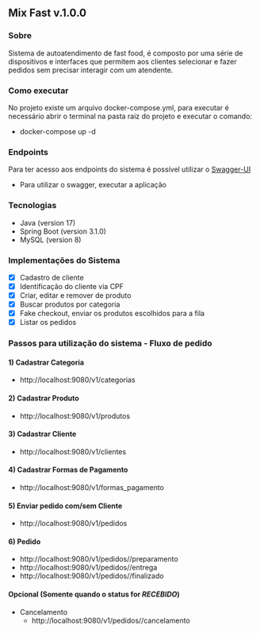## Mix Fast v.1.0.0

### Sobre

Sistema de autoatendimento de fast food, é composto por uma série de dispositivos e interfaces que permitem aos clientes
selecionar e fazer pedidos sem precisar interagir com um atendente.

### Como executar

No projeto existe um arquivo docker-compose.yml, para executar é necessário abrir o terminal na
pasta raiz do projeto e executar o comando:
- docker-compose up -d

### Endpoints

Para ter acesso aos endpoints do sistema é possível utilizar o
[Swagger-UI](http://localhost:9080/swagger-ui/index.html) 
- Para utilizar o swagger, executar a aplicação

### Tecnologias

- Java (version 17)
- Spring Boot (version 3.1.0)
- MySQL (version 8)

### Implementações do Sistema
- [X] Cadastro de cliente
- [X] Identificação do cliente via CPF
- [X] Criar, editar e remover de produto
- [X] Buscar produtos por categoria
- [X] Fake checkout, enviar os produtos escolhidos para a fila
- [X] Listar os pedidos

### Passos para utilização do sistema - Fluxo de pedido

#### 1) Cadastrar Categoria
- http://localhost:9080/v1/categorias

#### 2) Cadastrar Produto
- http://localhost:9080/v1/produtos

#### 3) Cadastrar Cliente
- http://localhost:9080/v1/clientes

#### 4) Cadastrar Formas de Pagamento
- http://localhost:9080/v1/formas_pagamento

#### 5) Enviar pedido com/sem Cliente
- http://localhost:9080/v1/pedidos

#### 6) Pedido
- http://localhost:9080/v1/pedidos/<codigo-do-pedido>/preparamento
- http://localhost:9080/v1/pedidos/<codigo-do-pedido>/entrega
- http://localhost:9080/v1/pedidos/<codigo-do-pedido>/finalizado

#### Opcional (Somente quando o status for *RECEBIDO*)
* Cancelamento
  - http://localhost:9080/v1/pedidos/<codigo-do-pedido>/cancelamento



